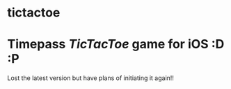# tictactoe
# Timepass *TicTacToe* game for iOS :D :P

Lost the latest version but have plans of initiating it again!!

